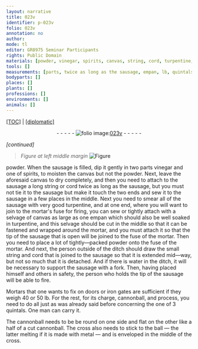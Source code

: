 ```yaml
---
layout: narrative
title: 023v
identifier: p-023v
folio: 023v
annotation: no
author:
mode: tl
editor: GR8975 Seminar Participants
rights: Public Domain
materials: [powder, vinegar, spirits, canvas, string, cord, turpentine, mortar, water, Mortars, iron, metal]
tools: []
measurements: [parts, twice as long as the sausage, empan, lb, quintals, half]
bodyparts: []
places: []
plants: []
professions: []
environments: []
animals: []
---
```


<p><a href="{{ site.baseurl }}/translation/" target="_blank">[TOC]</a> | <a href="{{ site.baseurl }}/texts/p-023v_tc/">[diplomatic]</a></p><div class="folio" align="center">- - - - - <a href="http://gallica.bnf.fr/ark:/12148/btv1b10500001g/f52.image" target="_blank"><img src="https://cu-mkp.github.io/2017-workshop-edition/assets/photo-icon.png" alt="folio image: " style="display:inline-block; margin-bottom:-3px;"/>023v</a> - - - - - </div>  
 
*[continued]*
  
> *Figure*
> *at left middle margin*
> <a href="https://drive.google.com/open?id=0B9-oNrvWdlO5Tm4ySC1wcUx6Yzg" target="_blank"><img src="https://cu-mkp.github.io/GR8975-edition/assets/photo-icon.png" alt="Figure" style="display:inline-block; margin-bottom:-3px;"/></a>
 
<span class="m">powder</span>. When the sausage is filled, dip it gently in two <span class="ms">parts</span> <span class="m">vinegar</span> and one of <span class="m">spirits</span>, to moisten the <span class="m">canvas</span> but not the <span class="m">powder</span>. Next, leave the aforesaid <span class="m">canvas</span> to dry completely, and then you need to attach to the sausage a long <span class="m">string</span> or <span class="m">cord</span> <span class="ms">twice as long as the sausage</span>, but you must not tie it to the sausage but make it touch the two ends and sew it to the sausage in a few places in the middle. Next you need to smear all of the sausage with very good <span class="m">turpentine</span>, and at one end, where you will want to join to the <span class="m">mortar</span>'s fuse for firing, you can sew or tightly attach with a selvage of <span class="m">canvas</span> as large as one <span class="ms">empan</span> which should also be well soaked in <span class="m">turpentine</span>, and this selvage should be cut in the middle so that it can be fastened and wrapped around the <span class="m">mortar</span>, and you must attach it so that the tip of the sausage that is open will be joined to the fuse of the <span class="m">mortar</span>. Then you need to place a lot of tightly—packed <span class="m">powder</span> onto the fuse of the <span class="m">mortar</span>. And next, the person outside of the ditch should draw the small <span class="m">string</span> and <span class="m">cord</span> that is joined to the sausage so that it is extended mid—way, but not so much that it is detached. And if there is <span class="m">water</span> in the ditch, it will be necessary to support the sausage with a fork. Then, having placed himself and others in safety, the person who holds the tip of the sausage will be able to fire.
 
 
  
<span class="m">Mortars</span> that one wants to fix on doors or <span class="m">iron</span> gates are sufficient if they weigh 40 or 50 <span class="ms">lb</span>. For the rest, for its charge, cannonball, and process, you need to do all just as was already said before concerning the one of 3 <span class="ms">quintals</span>. One man can carry it.
 
 
  
The cannonball needs to be be round on one side and flat on the other like a <span class="ms">half</span> of a cut cannonball. The cross also needs to stick to the ball — the latter melting if it is made with <span class="m">metal</span> — and is enveloped in the middle of the cross.
 
